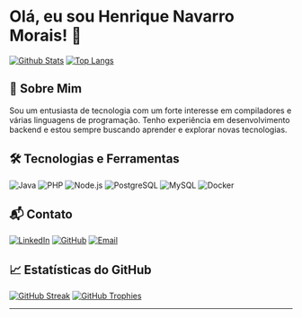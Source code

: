 # Olá, eu sou Henrique Navarro Morais! 👋

[![Github Stats](https://github-readme-stats.vercel.app/api?username=Henrique-Navarro&show_icons=true&theme=dark)](https://github.com/Henrique-Navarro)
[![Top Langs](https://github-readme-stats.vercel.app/api/top-langs/?username=Henrique-Navarro&layout=compact&theme=dark)](https://github.com/Henrique-Navarro)


## 🚀 Sobre Mim
Sou um entusiasta de tecnologia com um forte interesse em compiladores e várias linguagens de programação. Tenho experiência em desenvolvimento backend e estou sempre buscando aprender e explorar novas tecnologias.

## 🛠️ Tecnologias e Ferramentas
![Java](https://img.shields.io/badge/Java-007396?style=flat&logo=java&logoColor=white)  ![PHP](https://img.shields.io/badge/PHP-777BB4?style=flat&logo=php&logoColor=white)
![Node.js](https://img.shields.io/badge/Node.js-339933?style=flat&logo=nodedotjs&logoColor=white)
![PostgreSQL](https://img.shields.io/badge/PostgreSQL-336791?style=flat&logo=postgresql&logoColor=white)
![MySQL](https://img.shields.io/badge/MySQL-4479A1?style=flat&logo=mysql&logoColor=white)
![Docker](https://img.shields.io/badge/Docker-2496ED?style=flat&logo=docker&logoColor=white)

## 📬 Contato
[![LinkedIn](https://img.shields.io/badge/LinkedIn-blue?style=flat&logo=linkedin&logoColor=white)](https://www.linkedin.com/in/henrique-navarro/)
[![GitHub](https://img.shields.io/badge/GitHub-black?style=flat&logo=github&logoColor=white)](https://github.com/Henrique-Navarro)
[![Email](https://img.shields.io/badge/Email-D14836?style=flat&logo=gmail&logoColor=white)](mailto:seuemail@exemplo.com)

## 📈 Estatísticas do GitHub
[![GitHub Streak](https://github-readme-streak-stats.herokuapp.com/?user=Henrique-Navarro&theme=dark)](https://github.com/Henrique-Navarro)
[![GitHub Trophies](https://github-profile-trophy.vercel.app/?username=Henrique-Navarro&theme=darkhub&column=3&margin-w=15&margin-h=15)](https://github.com/Henrique-Navarro)

---
